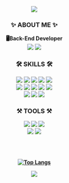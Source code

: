 <p align="center">
  <img src="https://capsule-render.vercel.app/api?type=Waving&color=gradient&customColorList=18&height=280&section=header&text=SoonjuSun&fontColor=ffffff&fontSize=90&fontAlignY=40" />
</p>

<div align="center">
  
  
### ✨ ABOUT ME ✨
<B>🖥Back-End Developer <B>
  <br>
<img src="https://img.shields.io/badge/Notion-000000?style=flat-square&logo=Notion&logoColor=white" />
<a href="https://velog.io/@dev_ssj/posts">
  <img src="https://img.shields.io/badge/Velog-20C997?style=flat-square&logo=velog&logoColor=white"/></a>
<br>
  
### 🛠 SKILLS 🛠
<img src="https://img.shields.io/badge/HTML5-E34F26?style=flat-square&logo=HTML5&logoColor=white" />
<img src="https://img.shields.io/badge/CSS3-1572B6?style=flat-square&logo=CSS3&logoColor=white" />
<img src="https://img.shields.io/badge/JavaScript-F7DF1E?style=flat-square&logo=JavaScript&logoColor=white" />
<img src="https://img.shields.io/badge/jQuery-0769AD?style=flat-square&logo=jQuery&logoColor=white" />
  <img src="https://img.shields.io/badge/Thymeleaf-005F0F?style=flat-square&logo=thymeleaf&logoColor=white" />  
    <br>

<img src="https://img.shields.io/badge/JSP-E56F1F?style=flat-square&logoColor=white" />  
<img src="https://img.shields.io/badge/Java-007396?style=flat-square&logo=java&logoColor=white" />
<img src="https://img.shields.io/badge/Spring-6DB33F?style=flat-square&logo=Spring&logoColor=white" />
<img src="https://img.shields.io/badge/Spring Boot-6DB33F?style=flat-square&logo=Springboot&logoColor=white" />
<img src="https://img.shields.io/badge/Amazon S3-DB5142?style=flat-square&logo=amazonwebservices&logoColor=white" />  
<br>
<img src="https://img.shields.io/badge/Oracle-F80000?style=flat-square&logo=Oracle&logoColor=white" />
<img src="https://img.shields.io/badge/MySQL-4479A1?style=flat-square&logo=MySQL&logoColor=white" />
<img src="https://img.shields.io/badge/Mybatis-000000?style=flat-square&logoColor=white" />



### ⚒️ TOOLS ⚒️
<img src="https://img.shields.io/badge/Visual Studio Code-007ACC?style=flat-square&logo=visualstudiocode&logoColor=white" />
<img src="https://img.shields.io/badge/Eclipse IDE-2C2255?style=flat-square&logo=eclipseide&logoColor=white" />
<img src="https://img.shields.io/badge/IntelliJ IDEA-000000?style=flat-square&logo=intellijidea&logoColor=white" />
<br>
<img src="https://img.shields.io/badge/Postman-FF6C37?style=flat-square&logo=postman&logoColor=white" /> 
<img src="https://img.shields.io/badge/GitHub-181717?style=flat-square&logo=github&logoColor=white" />

<br><br>

[![Top Langs](https://github-readme-stats.vercel.app/api/top-langs/?username=dev-ssj&layout=compact)](https://github.com/dev-ssj/github-readme-stats)

</div>
  
<p align="center">
  <img src="https://capsule-render.vercel.app/api?type=Waving&customColorList=18&height=160&section=footer&fontColor=ffffff&fontSize=90&fontAlignY=40" />
</p>
  
